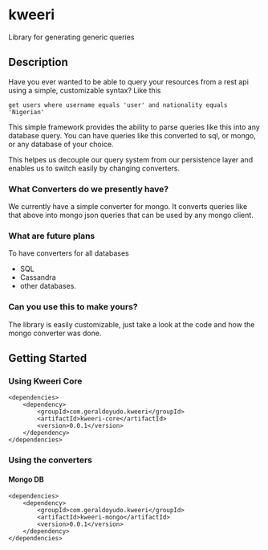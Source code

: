# kweeri

Library for generating generic queries

## Description

Have you ever wanted to be able to query your resources from a rest api using 
a simple, customizable syntax? Like this

````
get users where username equals 'user' and nationality equals 'Nigerian'
````

This simple framework provides the ability to parse queries like this into 
any database query. You can have queries like this converted to sql, or mongo, 
or any database of your choice. 

This helpes us decouple our query system from our persistence layer and enables us 
to switch easily by changing converters.

### What Converters do we presently have?

We currently have a simple converter for mongo. It converts queries like that above 
into mongo json queries that can be used by any mongo client.

### What are future plans

To have converters for all databases

- SQL
- Cassandra
- other databases. 

### Can you use this to make yours?

The library is easily customizable, just take a look at the code and how 
the mongo converter was done. 

## Getting Started

### Using Kweeri Core

````
<dependencies>
    <dependency>
        <groupId>com.geraldoyudo.kweeri</groupId>
        <artifactId>kweeri-core</artifactId>
        <version>0.0.1</version>
    </dependency>
</dependencies>
````

### Using the converters

#### Mongo DB

````
<dependencies>
    <dependency>
        <groupId>com.geraldoyudo.kweeri</groupId>
        <artifactId>kweeri-mongo</artifactId>
        <version>0.0.1</version>
    </dependency>
</dependencies>
````

